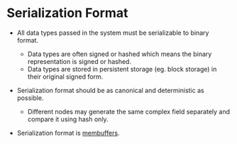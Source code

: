 # Serialization Format

* All data types passed in the system must be serializable to binary format.
  * Data types are often signed or hashed which means the binary representation is signed or hashed. 
  * Data types are stored in persistent storage (eg. block storage) in their original signed form.

* Serialization format should be as canonical and deterministic as possible.
  * Different nodes may generate the same complex field separately and compare it using hash only.
  
* Serialization format is [membuffers](https://github.com/orbs-network/membuffers).